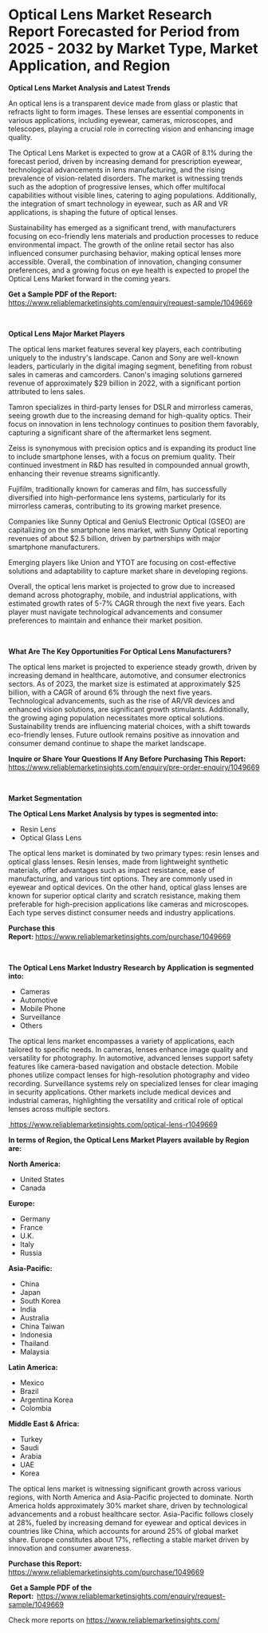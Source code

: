 <p><h1>Optical Lens Market Research Report Forecasted for Period from 2025 -  2032 by Market Type, Market Application, and Region</h1></p><p><strong>Optical Lens Market Analysis and Latest Trends</strong></p>
<p><p>An optical lens is a transparent device made from glass or plastic that refracts light to form images. These lenses are essential components in various applications, including eyewear, cameras, microscopes, and telescopes, playing a crucial role in correcting vision and enhancing image quality.</p><p>The Optical Lens Market is expected to grow at a CAGR of 8.1% during the forecast period, driven by increasing demand for prescription eyewear, technological advancements in lens manufacturing, and the rising prevalence of vision-related disorders. The market is witnessing trends such as the adoption of progressive lenses, which offer multifocal capabilities without visible lines, catering to aging populations. Additionally, the integration of smart technology in eyewear, such as AR and VR applications, is shaping the future of optical lenses.</p><p>Sustainability has emerged as a significant trend, with manufacturers focusing on eco-friendly lens materials and production processes to reduce environmental impact. The growth of the online retail sector has also influenced consumer purchasing behavior, making optical lenses more accessible. Overall, the combination of innovation, changing consumer preferences, and a growing focus on eye health is expected to propel the Optical Lens Market forward in the coming years.</p></p>
<p><strong>Get a Sample PDF of the Report:&nbsp;</strong> <a href="https://www.reliablemarketinsights.com/enquiry/request-sample/1049669?utm_campaign=2868&utm_medium=2&utm_source=Github&utm_content=ia&utm_term=04042025&utm_id=optical-lens">https://www.reliablemarketinsights.com/enquiry/request-sample/1049669</a></p>
<p>&nbsp;</p>
<p><strong>Optical Lens Major Market Players</strong></p>
<p><p>The optical lens market features several key players, each contributing uniquely to the industry's landscape. Canon and Sony are well-known leaders, particularly in the digital imaging segment, benefiting from robust sales in cameras and camcorders. Canon's imaging solutions garnered revenue of approximately $29 billion in 2022, with a significant portion attributed to lens sales.</p><p>Tamron specializes in third-party lenses for DSLR and mirrorless cameras, seeing growth due to the increasing demand for high-quality optics. Their focus on innovation in lens technology continues to position them favorably, capturing a significant share of the aftermarket lens segment.</p><p>Zeiss is synonymous with precision optics and is expanding its product line to include smartphone lenses, with a focus on premium quality. Their continued investment in R&D has resulted in compounded annual growth, enhancing their revenue streams significantly.</p><p>Fujifilm, traditionally known for cameras and film, has successfully diversified into high-performance lens systems, particularly for its mirrorless cameras, contributing to its growing market presence. </p><p>Companies like Sunny Optical and GeniuS Electronic Optical (GSEO) are capitalizing on the smartphone lens market, with Sunny Optical reporting revenues of about $2.5 billion, driven by partnerships with major smartphone manufacturers. </p><p>Emerging players like Union and YTOT are focusing on cost-effective solutions and adaptability to capture market share in developing regions.</p><p>Overall, the optical lens market is projected to grow due to increased demand across photography, mobile, and industrial applications, with estimated growth rates of 5-7% CAGR through the next five years. Each player must navigate technological advancements and consumer preferences to maintain and enhance their market position.</p></p>
<p>&nbsp;</p>
<p><strong>What Are The Key Opportunities For Optical Lens Manufacturers?</strong></p>
<p><p>The optical lens market is projected to experience steady growth, driven by increasing demand in healthcare, automotive, and consumer electronics sectors. As of 2023, the market size is estimated at approximately $25 billion, with a CAGR of around 6% through the next five years. Technological advancements, such as the rise of AR/VR devices and enhanced vision solutions, are significant growth stimulants. Additionally, the growing aging population necessitates more optical solutions. Sustainability trends are influencing material choices, with a shift towards eco-friendly lenses. Future outlook remains positive as innovation and consumer demand continue to shape the market landscape.</p></p>
<p><strong>Inquire or Share Your Questions If Any Before Purchasing This Report:</strong> <a href="https://www.reliablemarketinsights.com/enquiry/pre-order-enquiry/1049669?utm_campaign=2868&utm_medium=2&utm_source=Github&utm_content=ia&utm_term=04042025&utm_id=optical-lens">https://www.reliablemarketinsights.com/enquiry/pre-order-enquiry/1049669</a></p>
<p>&nbsp;</p>
<p><strong>Market Segmentation</strong></p>
<p><strong>The Optical Lens Market Analysis by types is segmented into:</strong></p>
<p><ul><li>Resin Lens</li><li>Optical Glass Lens</li></ul></p>
<p><p>The optical lens market is dominated by two primary types: resin lenses and optical glass lenses. Resin lenses, made from lightweight synthetic materials, offer advantages such as impact resistance, ease of manufacturing, and various tint options. They are commonly used in eyewear and optical devices. On the other hand, optical glass lenses are known for superior optical clarity and scratch resistance, making them preferable for high-precision applications like cameras and microscopes. Each type serves distinct consumer needs and industry applications.</p></p>
<p><strong>Purchase this Report:&nbsp;</strong><a href="https://www.reliablemarketinsights.com/purchase/1049669?utm_campaign=2868&utm_medium=2&utm_source=Github&utm_content=ia&utm_term=04042025&utm_id=optical-lens">https://www.reliablemarketinsights.com/purchase/1049669</a></p>
<p>&nbsp;</p>
<p><strong>The Optical Lens Market Industry Research by Application is segmented into:</strong></p>
<p><ul><li>Cameras</li><li>Automotive</li><li>Mobile Phone</li><li>Surveillance</li><li>Others</li></ul></p>
<p><p>The optical lens market encompasses a variety of applications, each tailored to specific needs. In cameras, lenses enhance image quality and versatility for photography. In automotive, advanced lenses support safety features like camera-based navigation and obstacle detection. Mobile phones utilize compact lenses for high-resolution photography and video recording. Surveillance systems rely on specialized lenses for clear imaging in security applications. Other markets include medical devices and industrial cameras, highlighting the versatility and critical role of optical lenses across multiple sectors.</p></p>
<p><a href="https://www.reliablemarketinsights.com/optical-lens-r1049669?utm_campaign=2868&utm_medium=2&utm_source=Github&utm_content=ia&utm_term=04042025&utm_id=optical-lens">&nbsp;https://www.reliablemarketinsights.com/optical-lens-r1049669</a></p>
<p><strong>In terms of Region, the Optical Lens Market Players available by Region are:</strong></p>
<p>
    <p> <strong> North America: </strong>
        <ul>
            <li>United States</li>
            <li>Canada</li>
        </ul>
        </p> 
    <p> <strong> Europe: </strong>
        <ul>
            <li>Germany</li>
            <li>France</li>
            <li>U.K.</li>
            <li>Italy</li>
            <li>Russia</li>
        </ul>
        </p> 
    <p> <strong> Asia-Pacific: </strong>
        <ul>
            <li>China</li>
            <li>Japan</li>
            <li>South Korea</li>
            <li>India</li>
            <li>Australia</li>
            <li>China Taiwan</li>
            <li>Indonesia</li>
            <li>Thailand</li>
            <li>Malaysia</li>
        </ul>
        </p> 
    <p> <strong> Latin America: </strong>
        <ul>
            <li>Mexico</li>
            <li>Brazil</li>
            <li>Argentina Korea</li>
            <li>Colombia</li>
        </ul>
        </p> 
    <p> <strong> Middle East & Africa: </strong>
        <ul>
            <li>Turkey</li>
            <li>Saudi</li>
            <li>Arabia</li>
            <li>UAE</li>
            <li>Korea</li>
        </ul>
    </p>
    </p>
<p><p>The optical lens market is witnessing significant growth across various regions, with North America and Asia-Pacific projected to dominate. North America holds approximately 30% market share, driven by technological advancements and a robust healthcare sector. Asia-Pacific follows closely at 28%, fueled by increasing demand for eyewear and optical devices in countries like China, which accounts for around 25% of global market share. Europe constitutes about 17%, reflecting a stable market driven by innovation and consumer awareness.</p></p>
<p><strong>Purchase this Report: </strong><a href="https://www.reliablemarketinsights.com/purchase/1049669?utm_campaign=2868&utm_medium=2&utm_source=Github&utm_content=ia&utm_term=04042025&utm_id=optical-lens">https://www.reliablemarketinsights.com/purchase/1049669</a></p>
<p>&nbsp;<strong>Get a Sample PDF of the Report:&nbsp;&nbsp;</strong><a href="https://www.reliablemarketinsights.com/enquiry/request-sample/1049669?utm_campaign=2868&utm_medium=2&utm_source=Github&utm_content=ia&utm_term=04042025&utm_id=optical-lens">https://www.reliablemarketinsights.com/enquiry/request-sample/1049669</a></p>
<p><strong></strong></p>
<p>Check more reports on <a href="https://www.reliablemarketinsights.com/?utm_campaign=2868&utm_medium=2&utm_source=Github&utm_content=ia&utm_term=04042025&utm_id=optical-lens">https://www.reliablemarketinsights.com/</a></p>